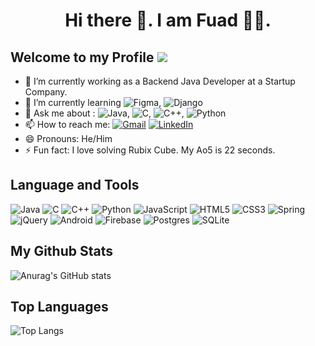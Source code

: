 <h1 align="center"> Hi there 👋. I am Fuad 🧑‍💻.</h1> 

## Welcome to my Profile  ![](https://komarev.com/ghpvc/?username=khalidsaifullahfuad&color=blue)

- 🔭 I’m currently working as a Backend Java Developer at a Startup Company.
- 🌱 I’m currently learning <img alt="Figma" src="https://img.shields.io/badge/figma-%23F24E1E.svg?style=flat&logo=figma&logoColor=white"/>, <img alt="Django" src="https://img.shields.io/badge/django-%23092E20.svg?style=flat&logo=django&logoColor=white"/> 
- 💬 Ask me about :  <img alt="Java" src="https://img.shields.io/badge/java-%23ED8B00.svg?style=flat&logo=java&logoColor=white"/>, <img alt="C" src="https://img.shields.io/badge/c-%2300599C.svg?style=flat&logo=c&logoColor=white"/>, <img alt="C++" src="https://img.shields.io/badge/c++-%2300599C.svg?style=flat&logo=c%2B%2B&logoColor=white"/>, <img alt="Python" src="https://img.shields.io/badge/python-%2314354C.svg?style=flat&logo=python&logoColor=white"/>
- 📫 How to reach me: <a href="mailto:khalidsaifullahfuad@gmail.com"><img alt="Gmail" src="https://img.shields.io/badge/Gmail-D14836?style=flat&logo=gmail&logoColor=white" /></a> <a href="https://www.linkedin.com/in/khalidsaifullahfuad/"><img alt="LinkedIn" src="https://img.shields.io/badge/linkedin-%230077B5.svg?style=flat&logo=linkedin&logoColor=white"/></a>
- 😄 Pronouns: He/Him
- ⚡ Fun fact: I love solving Rubix Cube. My Ao5 is 22 seconds.

## Language and Tools
<img alt="Java" src="https://img.shields.io/badge/java-%23ED8B00.svg?style=flat&logo=java&logoColor=white"/> <img alt="C" src="https://img.shields.io/badge/c-%2300599C.svg?style=flat&logo=c&logoColor=white"/> <img alt="C++" src="https://img.shields.io/badge/c++-%2300599C.svg?style=flat&logo=c%2B%2B&logoColor=white"/> <img alt="Python" src="https://img.shields.io/badge/python-%2314354C.svg?style=flat&logo=python&logoColor=white"/> <img alt="JavaScript" src="https://img.shields.io/badge/javascript-%23323330.svg?style=flat&logo=javascript&logoColor=%23F7DF1E"/> <img alt="HTML5" src="https://img.shields.io/badge/html5-%23E34F26.svg?style=flat&logo=html5&logoColor=white"/> <img alt="CSS3" src="https://img.shields.io/badge/css3-%231572B6.svg?style=flat&logo=css3&logoColor=white"/> <img alt="Spring" src="https://img.shields.io/badge/spring-%236DB33F.svg?style=flat&logo=spring&logoColor=white"/> <img alt="jQuery" src="https://img.shields.io/badge/jquery-%230769AD.svg?style=flat&logo=jquery&logoColor=white"/> <img alt="Android" src="https://img.shields.io/badge/Android-3DDC84?style=flat&logo=android&logoColor=white" /> <img alt="Firebase" src="https://img.shields.io/badge/firebase-%23039BE5.svg?style=flat&logo=firebase"/> <img alt="Postgres" src ="https://img.shields.io/badge/postgres-%23316192.svg?style=flat&logo=postgresql&logoColor=white"/> <img alt="SQLite" src ="https://img.shields.io/badge/sqlite-%2307405e.svg?style=flat&logo=sqlite&logoColor=white"/>

## My Github Stats
![Anurag's GitHub stats](https://github-readme-stats.vercel.app/api?username=khalidsaifullahfuad&hide=prs&show_icons=true)

## Top Languages
![Top Langs](https://github-readme-stats.vercel.app/api/top-langs/?username=khalidsaifullahfuad&layout=compact&langs_count=10)

<!--
**KhalidSaifullahFuad/KhalidSaifullahFuad** is a ✨ _special_ ✨ repository because its `README.md` (this file) appears on your GitHub profile.

Here are some ideas to get you started:

- 🔭 I’m currently working on ...
- 🌱 I’m currently learning ...
- 👯 I’m looking to collaborate on ...
- 🤔 I’m looking for help with ...
- 💬 Ask me about ...
- 📫 How to reach me: ...
- 😄 Pronouns: ...
- ⚡ Fun fact: ...
-->
